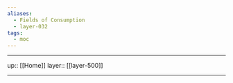 ```yaml
---
aliases:
  - Fields of Consumption
  - layer-032
tags:
  - moc
---
```


***

up:: [[Home]]
layer:: [[layer-500]]

***
